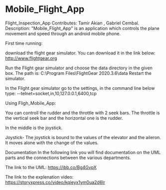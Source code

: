 # Mobile_Flight_App

Flight_Inspection_App Contributes: Tamir Akian , Gabriel Cembal.
Description: "Mobile_Flight_App" is an application which controls the plane movement and speed through an android mobile phone.

First time running:

download the flight gear simulator. You can download it in the link below: http://www.flightgear.org

Run the Flight gear simulator and choose the data directory in the given box. The path is: C:\Program Files\FlightGear 2020.3.6\data Restart the simulator.

In the Flight gear simulator go to the settings, in the command line below type: --telnet=socket,in,10,127.0.0.1,6400,tcp

Using Fligh_Mobile_App:

You can controll the rudder and the throttle with 2 seek bars. The throttle is the vertical seek bar and the horizontal one is the rudder.

In the middle is the joystick.

Joystick- The joystick is bound to the values of the elevator and the aileron. It moves alone with the change of the values.

Documentation In the following link you will find documentation on the UML parts and the connections between the various departments.

The link to the UML: https://ibb.co/Bg4GvpX

The link to the explenation video: https://storyxpress.co/video/kqieyx1ym0ua2d6lr

